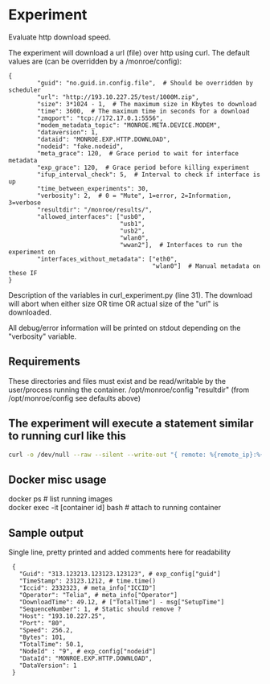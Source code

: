 
# Experiment
Evaluate http download speed.

The experiment will download a url (file) over http using curl.
The default values are (can be overridden by a /monroe/config):
```
{
        "guid": "no.guid.in.config.file",  # Should be overridden by scheduler
        "url": "http://193.10.227.25/test/1000M.zip",
        "size": 3*1024 - 1,  # The maximum size in Kbytes to download
        "time": 3600,  # The maximum time in seconds for a download
        "zmqport": "tcp://172.17.0.1:5556",
        "modem_metadata_topic": "MONROE.META.DEVICE.MODEM",
        "dataversion": 1,
        "dataid": "MONROE.EXP.HTTP.DOWNLOAD",
        "nodeid": "fake.nodeid",
        "meta_grace": 120,  # Grace period to wait for interface metadata
        "exp_grace": 120,  # Grace period before killing experiment
        "ifup_interval_check": 5,  # Interval to check if interface is up
        "time_between_experiments": 30,
        "verbosity": 2,  # 0 = "Mute", 1=error, 2=Information, 3=verbose
        "resultdir": "/monroe/results/",
        "allowed_interfaces": ["usb0",
                               "usb1",
                               "usb2",
                               "wlan0",
                               "wwan2"],  # Interfaces to run the experiment on
        "interfaces_without_metadata": ["eth0",
                                        "wlan0"]  # Manual metadata on these IF
}
```
Description of the variables in curl_experiment.py (line 31).
The download will abort when either size OR time OR actual size of the "url" is
 downloaded.

All debug/error information will be printed on stdout
 depending on the "verbosity" variable.

## Requirements

These directories and files must exist and be read/writable by the user/process
running the container.
/opt/monroe/config
"resultdir" (from /opt/monroe/config see defaults above)    


## The experiment will execute a statement similar to running curl like this
```bash
curl -o /dev/null --raw --silent --write-out "{ remote: %{remote_ip}:%{remote_port}, size: %{size_download}, speed: %{speed_download}, time: %{time_total}, time_download: %{time_starttransfer} }" --interface eth0 --max-time 100 --range 0-100 http://193.10.227.25/test/1000M.zip
```

## Docker misc usage
docker ps  # list running images    
docker exec -it [container id] bash   # attach to running container

## Sample output
Single line, pretty printed and added comments here for readability
```
 {
   "Guid": "313.123213.123123.123123", # exp_config["guid"]
   "TimeStamp": 23123.1212, # time.time()
   "Iccid": 2332323, # meta_info["ICCID"]
   "Operator": "Telia", # meta_info["Operator"]
   "DownloadTime": 49.12, # ["TotalTime"] - msg["SetupTime"]
   "SequenceNumber": 1, # Static should remove ?
   "Host": "193.10.227.25",
   "Port": "80",
   "Speed": 256.2,
   "Bytes": 101,
   "TotalTime": 50.1,
   "NodeId" : "9", # exp_config["nodeid"]
   "DataId": "MONROE.EXP.HTTP.DOWNLOAD",
   "DataVersion": 1
 }
```
